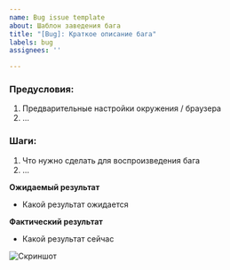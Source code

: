 ```yaml
---
name: Bug issue template
about: Шаблон заведения бага
title: "[Bug]: Краткое описание бага"
labels: bug
assignees: ''

---
```


### Предусловия:
1. Предварительные настройки окружения / браузера
2. ...
### Шаги:
1. Что нужно сделать для воспроизведения бага
2. ...

**Ожидаемый результат**
- Какой результат ожидается

**Фактический результат**
- Какой результат сейчас

![Скриншот]()
